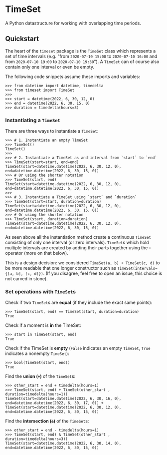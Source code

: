 # TimeSet

A Python datastructure for working with overlapping time periods.

## Quickstart

The heart of the `timeset` package is the `TimeSet` class which represents a set of time intervals (e.g. "from `2020-07-10 15:00` to `2020-07-10 16:00` and from `2020-07-10 19:00` to `2020-07-10 19:30`"). A `TimeSet` can of course also contain only one interval or even be empty.

The following code snippets assume these imports and variables:

```pycon
>>> from datetime import datetime, timedelta
>>> from timeset import TimeSet
>>>
>>> start = datetime(2022, 6, 30, 12, 0)
>>> end = datetime(2022, 6, 30, 15, 0)
>>> duration = timedelta(hours=3)
```

### Instantiating a `TimeSet`

There are three ways to instantiate a `TimeSet`:

```pycon
>>> # 1. Instantiate an empty TimeSet
>>> TimeSet()
TimeSet()
>>>
>>> # 2. Instantiate a TimeSet as and interval from `start` to `end`
>>> TimeSet(start=start, end=end)
TimeSet(start=datetime.datetime(2022, 6, 30, 12, 0), end=datetime.datetime(2022, 6, 30, 15, 0))
>>> # Or using the shorter notation
>>> TimeSet(start, end)
TimeSet(start=datetime.datetime(2022, 6, 30, 12, 0), end=datetime.datetime(2022, 6, 30, 15, 0))
>>>
>>> # 3. Instantiate a TimeSet using `start` and `duration`
>>> TimeSet(start=start, duration=duration)
TimeSet(start=datetime.datetime(2022, 6, 30, 12, 0), end=datetime.datetime(2022, 6, 30, 15, 0))
>>> # Or using the shorter notation
>>> TimeSet(start, duration=duration)
TimeSet(start=datetime.datetime(2022, 6, 30, 12, 0), end=datetime.datetime(2022, 6, 30, 15, 0))
```

As seen above all the instantiation method create a continuous `TimeSet` consisting of only one interval (or zero intervals). `TimeSet`s which hold multiple intervals are created by adding their parts together using the `+` operator (more on that below).

This is a design decision: we considered `TimeSet(a, b) + TimeSet(c, d)` to be more readable that one longer constructor such as `TimeSet(intervals={[a, b], [c, d]})`.
(If you disagree, feel free to open an issue, this choice is not carved in stone).

### Set operations with `TimeSet`s

Check if two `TimeSet`s are **equal** (if they include the exact same points):

```pycon
>>> TimeSet(start, end) == TimeSet(start, duration=duration)
True
```

Check if a moment is **in** the TimeSet:
```pycon
>>> start in TimeSet(start, end)
True
```

Check if the TimeSet is **empty** (`False` indicates an empty `TimeSet`, `True` indicates a nonempty `TimeSet`):
```pycon
>>> bool(TimeSet(start, end))
True
```

Find the **union (`+`)** of the `TimeSet`s:
```pycon
>>> other_start = end + timedelta(hours=1)
>>> TimeSet(start, end) + TimeSet(other_start , duration=timedelta(hours=1))
TimeSet(start=datetime.datetime(2022, 6, 30, 16, 0), end=datetime.datetime(2022, 6, 30, 17, 0)) + TimeSet(start=datetime.datetime(2022, 6, 30, 12, 0), end=datetime.datetime(2022, 6, 30, 15, 0))
```

Find the **intersection (`&`)** of the `TimeSet`s:
```pycon
>>> other_start = end - timedelta(hours=1)
>>> TimeSet(start, end) & TimeSet(other_start , duration=timedelta(hours=3))
TimeSet(start=datetime.datetime(2022, 6, 30, 14, 0), end=datetime.datetime(2022, 6, 30, 15, 0))
```